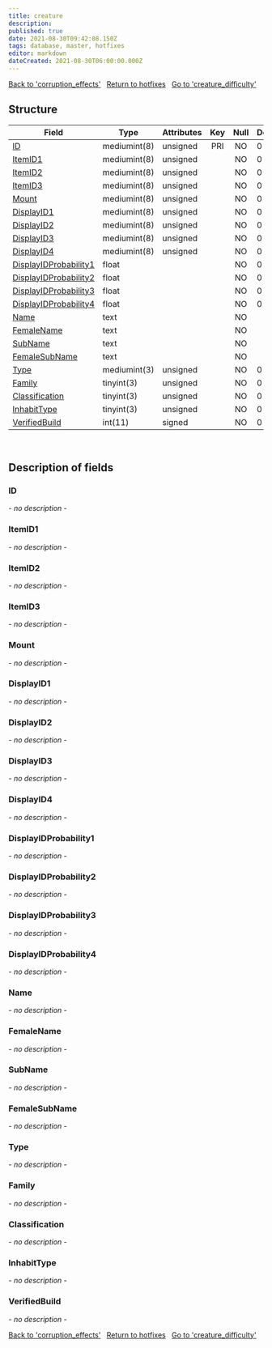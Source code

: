 ```yaml
---
title: creature
description: 
published: true
date: 2021-08-30T09:42:08.150Z
tags: database, master, hotfixes
editor: markdown
dateCreated: 2021-08-30T06:00:00.000Z
---
```


<a href="https://dev.trinitycore.info/en/database/master/hotfixes/corruption_effects" class="mt-5 v-btn v-btn--depressed v-btn--flat v-btn--outlined theme--light v-size--default darkblue--text text--lighten-3"><span class="v-btn__content"><i aria-hidden="true" class="v-icon notranslate v-icon--left mdi mdi-arrow-left theme--light"></i><span>Back to 'corruption_effects'</span></span></a>&nbsp;&nbsp;&nbsp;<a href="https://dev.trinitycore.info/en/database/master/hotfixes/home" class="mt-5 v-btn v-btn--depressed v-btn--flat v-btn--outlined theme--light v-size--default darkblue--text text--lighten-3"><span class="v-btn__content"><i aria-hidden="true" class="v-icon notranslate v-icon--left mdi mdi-home-outline theme--light"></i><span>Return to hotfixes</span></span></a>&nbsp;&nbsp;&nbsp;<a href="https://dev.trinitycore.info/en/database/master/hotfixes/creature_difficulty" class="mt-5 v-btn v-btn--depressed v-btn--flat v-btn--outlined theme--light v-size--default darkblue--text text--lighten-3"><span class="v-btn__content"><span>Go to 'creature_difficulty'</span><i aria-hidden="true" class="v-icon notranslate v-icon--right mdi mdi-arrow-right theme--light"></i></span></a>

## Structure

| Field | Type | Attributes | Key | Null | Default | Extra | Comment |
| --- | --- | --- | :---: | :---: | --- | --- | --- |
| [ID](#ID) | mediumint(8) | unsigned | PRI | NO | 0 |  |  |
| [ItemID1](#ItemID1) | mediumint(8) | unsigned |  | NO | 0 |  |  |
| [ItemID2](#ItemID2) | mediumint(8) | unsigned |  | NO | 0 |  |  |
| [ItemID3](#ItemID3) | mediumint(8) | unsigned |  | NO | 0 |  |  |
| [Mount](#Mount) | mediumint(8) | unsigned |  | NO | 0 |  |  |
| [DisplayID1](#DisplayID1) | mediumint(8) | unsigned |  | NO | 0 |  |  |
| [DisplayID2](#DisplayID2) | mediumint(8) | unsigned |  | NO | 0 |  |  |
| [DisplayID3](#DisplayID3) | mediumint(8) | unsigned |  | NO | 0 |  |  |
| [DisplayID4](#DisplayID4) | mediumint(8) | unsigned |  | NO | 0 |  |  |
| [DisplayIDProbability1](#DisplayIDProbability1) | float |  |  | NO | 0 |  |  |
| [DisplayIDProbability2](#DisplayIDProbability2) | float |  |  | NO | 0 |  |  |
| [DisplayIDProbability3](#DisplayIDProbability3) | float |  |  | NO | 0 |  |  |
| [DisplayIDProbability4](#DisplayIDProbability4) | float |  |  | NO | 0 |  |  |
| [Name](#Name) | text |  |  | NO |  |  |  |
| [FemaleName](#FemaleName) | text |  |  | NO |  |  |  |
| [SubName](#SubName) | text |  |  | NO |  |  |  |
| [FemaleSubName](#FemaleSubName) | text |  |  | NO |  |  |  |
| [Type](#Type) | mediumint(3) | unsigned |  | NO | 0 |  |  |
| [Family](#Family) | tinyint(3) | unsigned |  | NO | 0 |  |  |
| [Classification](#Classification) | tinyint(3) | unsigned |  | NO | 0 |  |  |
| [InhabitType](#InhabitType) | tinyint(3) | unsigned |  | NO | 0 |  |  |
| [VerifiedBuild](#VerifiedBuild) | int(11) | signed |  | NO | 0 |  |  |
&nbsp;
## Description of fields

### ID
*- no description -*
&nbsp;

### ItemID1
*- no description -*
&nbsp;

### ItemID2
*- no description -*
&nbsp;

### ItemID3
*- no description -*
&nbsp;

### Mount
*- no description -*
&nbsp;

### DisplayID1
*- no description -*
&nbsp;

### DisplayID2
*- no description -*
&nbsp;

### DisplayID3
*- no description -*
&nbsp;

### DisplayID4
*- no description -*
&nbsp;

### DisplayIDProbability1
*- no description -*
&nbsp;

### DisplayIDProbability2
*- no description -*
&nbsp;

### DisplayIDProbability3
*- no description -*
&nbsp;

### DisplayIDProbability4
*- no description -*
&nbsp;

### Name
*- no description -*
&nbsp;

### FemaleName
*- no description -*
&nbsp;

### SubName
*- no description -*
&nbsp;

### FemaleSubName
*- no description -*
&nbsp;

### Type
*- no description -*
&nbsp;

### Family
*- no description -*
&nbsp;

### Classification
*- no description -*
&nbsp;

### InhabitType
*- no description -*
&nbsp;

### VerifiedBuild
*- no description -*
&nbsp;

<a href="https://dev.trinitycore.info/en/database/master/hotfixes/corruption_effects" class="mt-5 v-btn v-btn--depressed v-btn--flat v-btn--outlined theme--light v-size--default darkblue--text text--lighten-3"><span class="v-btn__content"><i aria-hidden="true" class="v-icon notranslate v-icon--left mdi mdi-arrow-left theme--light"></i><span>Back to 'corruption_effects'</span></span></a>&nbsp;&nbsp;&nbsp;<a href="https://dev.trinitycore.info/en/database/master/hotfixes/home" class="mt-5 v-btn v-btn--depressed v-btn--flat v-btn--outlined theme--light v-size--default darkblue--text text--lighten-3"><span class="v-btn__content"><i aria-hidden="true" class="v-icon notranslate v-icon--left mdi mdi-home-outline theme--light"></i><span>Return to hotfixes</span></span></a>&nbsp;&nbsp;&nbsp;<a href="https://dev.trinitycore.info/en/database/master/hotfixes/creature_difficulty" class="mt-5 v-btn v-btn--depressed v-btn--flat v-btn--outlined theme--light v-size--default darkblue--text text--lighten-3"><span class="v-btn__content"><span>Go to 'creature_difficulty'</span><i aria-hidden="true" class="v-icon notranslate v-icon--right mdi mdi-arrow-right theme--light"></i></span></a>

